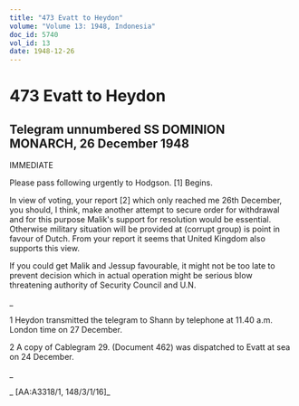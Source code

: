 ```yaml
---
title: "473 Evatt to Heydon"
volume: "Volume 13: 1948, Indonesia"
doc_id: 5740
vol_id: 13
date: 1948-12-26
---
```


# 473 Evatt to Heydon

## Telegram unnumbered SS DOMINION MONARCH, 26 December 1948

IMMEDIATE

Please pass following urgently to Hodgson. [1] Begins.

In view of voting, your report [2] which only reached me 26th December, you should, I think, make another attempt to secure order for withdrawal and for this purpose Malik's support for resolution would be essential. Otherwise military situation will be provided at (corrupt group) is point in favour of Dutch. From your report it seems that United Kingdom also supports this view.

If you could get Malik and Jessup favourable, it might not be too late to prevent decision which in actual operation might be serious blow threatening authority of Security Council and U.N.

_

1 Heydon transmitted the telegram to Shann by telephone at 11.40 a.m. London time on 27 December.

2 A copy of Cablegram 29. (Document 462) was dispatched to Evatt at sea on 24 December.

_

_ [AA:A3318/1, 148/3/1/16]_

